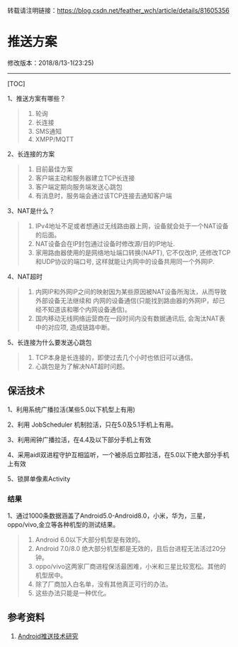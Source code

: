 
转载请注明链接：https://blog.csdn.net/feather_wch/article/details/81605356

# 推送方案

修改版本：2018/8/13-1(23:25)

---

[TOC]

1、推送方案有哪些？
> 1. 轮询
> 1. 长连接
> 1. SMS通知
> 1. XMPP/MQTT


2、长连接的方案
>1. 目前最佳方案
> 1. 客户端主动和服务器建立TCP长连接
> 1. 客户端定期向服务端发送心跳包
> 1. 有消息时，服务端会通过该TCP连接去通知客户端

3、NAT是什么？
>1. IPv4地址不足或者想通过无线路由器上网，设备就会处于一个NAT设备的后面。
> 1. NAT设备会在IP封包通过设备时修改源/目的IP地址.
> 1. 家用路由器使用的是网络地址端口转换(NAPT), 它不仅改IP, 还修改TCP和UDP协议的端口号, 这样就能让内网中的设备共用同一个外网IP.

4、NAT超时
> 1. 内网IP和外网IP之间的映射因为某些原因被NAT设备所淘汰，从而导致外部设备无法继续和 内网的设备通信(只能找到路由器的外网IP，却已经不知道该和哪个内网设备通信)。
> 1. 国内移动无线网络运营商在一段时间内没有数据通讯后, 会淘汰NAT表中的对应项, 造成链路中断。

5、长连接为什么要发送心跳包
> 1. TCP本身是长连接的，即使过去几个小时也依旧可以通信。
> 2. 心跳包是为了解决NAT超时问题。

## 保活技术

1、利用系统广播拉活(某些5.0以下机型上有用)

2、利用 JobScheduler 机制拉活，只在5.0及5.1手机上有用。

3、利用闹钟广播拉活，在4.4及以下部分手机上有效

4、采用aidl双进程守护互相监听，一个被杀后立即拉活，在5.0以下绝大部分手机上有效

5、锁屏单像素Activity

### 结果

1、通过1000条数据涵盖了Android5.0-Android8.0，小米，华为，三星，oppo/vivo,金立等各种机型的测试结果。
> 1. Android 6.0以下大部分机型是有效的。
> 1. Android 7.0/8.0 绝大部分机型都是无效的，且后台进程无法活过20分钟。
> 1. oppo/vivo这两家厂商进程保活最困难，小米和三星比较宽松。其他的机型居中。
> 1. 除了厂商加入白名单，没有其他真正可行的办法。
> 1. 这些办法只能是一种优化。

## 参考资料
1. [Android推送技术研究](https://www.jianshu.com/p/584707554ed7)
